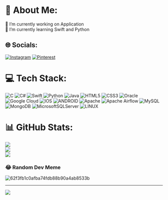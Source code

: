 # 💫 About Me:
🔭 I’m currently working on Application<br>🌱 I’m currently learning Swift and Python


## 🌐 Socials:
[![Instagram](https://img.shields.io/badge/Instagram-%23E4405F.svg?logo=Instagram&logoColor=white)](https://instagram.com/makhmud_edits) [![Pinterest](https://img.shields.io/badge/Pinterest-%23E60023.svg?logo=Pinterest&logoColor=white)](https://pinterest.com/Makhmud) 

# 💻 Tech Stack:
![C](https://img.shields.io/badge/c-%2300599C.svg?style=for-the-badge&logo=c&logoColor=white) ![C#](https://img.shields.io/badge/c%23-%23239120.svg?style=for-the-badge&logo=c-sharp&logoColor=white) ![Swift](https://img.shields.io/badge/swift-F54A2A?style=for-the-badge&logo=swift&logoColor=white) ![Python](https://img.shields.io/badge/python-3670A0?style=for-the-badge&logo=python&logoColor=ffdd54) ![Java](https://img.shields.io/badge/java-%23ED8B00.svg?style=for-the-badge&logo=java&logoColor=white) ![HTML5](https://img.shields.io/badge/html5-%23E34F26.svg?style=for-the-badge&logo=html5&logoColor=white) ![CSS3](https://img.shields.io/badge/css3-%231572B6.svg?style=for-the-badge&logo=css3&logoColor=white) ![Oracle](https://img.shields.io/badge/Oracle-F80000?style=for-the-badge&logo=oracle&logoColor=white) ![Google Cloud](https://img.shields.io/badge/Google%20Cloud-%234285F4.svg?style=for-the-badge&logo=google-cloud&logoColor=white) ![IOS](https://img.shields.io/badge/IOS-%2320232a.svg?style=for-the-badge&logo=apple&logoColor=white) ![ANDROID](https://img.shields.io/badge/android-%2320232a.svg?style=for-the-badge&logo=android&logoColor=%a4c639) ![Apache](https://img.shields.io/badge/apache-%23D42029.svg?style=for-the-badge&logo=apache&logoColor=white) ![Apache Airflow](https://img.shields.io/badge/Apache%20Airflow-017CEE?style=for-the-badge&logo=Apache%20Airflow&logoColor=white) ![MySQL](https://img.shields.io/badge/mysql-%2300f.svg?style=for-the-badge&logo=mysql&logoColor=white) ![MongoDB](https://img.shields.io/badge/MongoDB-%234ea94b.svg?style=for-the-badge&logo=mongodb&logoColor=white) ![MicrosoftSQLServer](https://img.shields.io/badge/Microsoft%20SQL%20Sever-CC2927?style=for-the-badge&logo=microsoft%20sql%20server&logoColor=white) ![LINUX](https://img.shields.io/badge/Linux-FCC624?style=for-the-badge&logo=linux&logoColor=black)
# 📊 GitHub Stats:
![](https://github-readme-stats.vercel.app/api?username=makhmudjon-dev&theme=dark&hide_border=false&include_all_commits=false&count_private=false)<br/>
![](https://github-readme-streak-stats.herokuapp.com/?user=makhmudjon-dev&theme=dark&hide_border=false)<br/>
![](https://github-readme-stats.vercel.app/api/top-langs/?username=makhmudjon-dev&theme=dark&hide_border=false&include_all_commits=false&count_private=false&layout=compact)

### 😂 Random Dev Meme
![62f3fb1c0afba74fdb88b90a4ab8533b](https://user-images.githubusercontent.com/128493258/236372426-e08e8b08-31e6-4705-967e-a419fc7071a2.png)

---
[![](https://visitcount.itsvg.in/api?id=makhmudjon-dev&icon=0&color=0)](https://visitcount.itsvg.in)

<!-- Proudly created with GPRM ( https://gprm.itsvg.in ) -->
